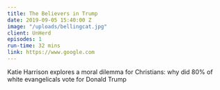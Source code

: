 ```yaml
---
title: The Believers in Trump
date: 2019-09-05 15:40:00 Z
image: "/uploads/bellingcat.jpg"
client: UnHerd
episodes: 1
run-time: 32 mins
link: https://www.google.com
---
```


Katie Harrison explores a moral dilemma for Christians: why did 80% of white evangelicals vote for Donald Trump